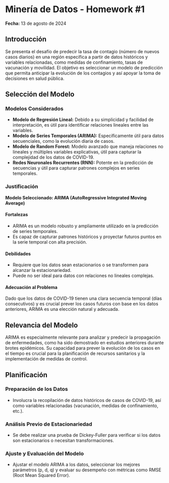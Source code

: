 # Minería de Datos - Homework #1

**Fecha:** 13 de agosto de 2024

## Introducción

Se presenta el desafío de predecir la tasa de contagio (número de nuevos casos diarios) en una región específica a partir de datos históricos y variables relacionadas, como medidas de confinamiento, tasas de vacunación y movilidad. El objetivo es seleccionar un modelo de predicción que permita anticipar la evolución de los contagios y así apoyar la toma de decisiones en salud pública.

## Selección del Modelo

### Modelos Considerados

- **Modelo de Regresión Lineal:** Debido a su simplicidad y facilidad de interpretación, es útil para identificar relaciones lineales entre las variables.
- **Modelo de Series Temporales (ARIMA):** Específicamente útil para datos secuenciales, como la evolución diaria de casos.
- **Modelo de Random Forest:** Modelo avanzado que maneja relaciones no lineales y múltiples variables explicativas, útil para capturar la complejidad de los datos de COVID-19.
- **Redes Neuronales Recurrentes (RNN):** Potente en la predicción de secuencias y útil para capturar patrones complejos en series temporales.

### Justificación

**Modelo Seleccionado: ARIMA (AutoRegressive Integrated Moving Average)**

#### Fortalezas

- ARIMA es un modelo robusto y ampliamente utilizado en la predicción de series temporales.
- Es capaz de capturar patrones históricos y proyectar futuros puntos en la serie temporal con alta precisión.

#### Debilidades

- Requiere que los datos sean estacionarios o se transformen para alcanzar la estacionariedad.
- Puede no ser ideal para datos con relaciones no lineales complejas.

#### Adecuación al Problema

Dado que los datos de COVID-19 tienen una clara secuencia temporal (días consecutivos) y es crucial prever los casos futuros con base en los datos anteriores, ARIMA es una elección natural y adecuada.

## Relevancia del Modelo

ARIMA es especialmente relevante para analizar y predecir la propagación de enfermedades, como ha sido demostrado en estudios anteriores durante brotes epidémicos. Su capacidad para prever la evolución de los casos en el tiempo es crucial para la planificación de recursos sanitarios y la implementación de medidas de control.

## Planificación

### Preparación de los Datos

- Involucra la recopilación de datos históricos de casos de COVID-19, así como variables relacionadas (vacunación, medidas de confinamiento, etc.).

### Análisis Previo de Estacionariedad

- Se debe realizar una prueba de Dickey-Fuller para verificar si los datos son estacionarios o necesitan transformaciones.

### Ajuste y Evaluación del Modelo

- Ajustar el modelo ARIMA a los datos, seleccionar los mejores parámetros (p, d, q) y evaluar su desempeño con métricas como RMSE (Root Mean Squared Error).
